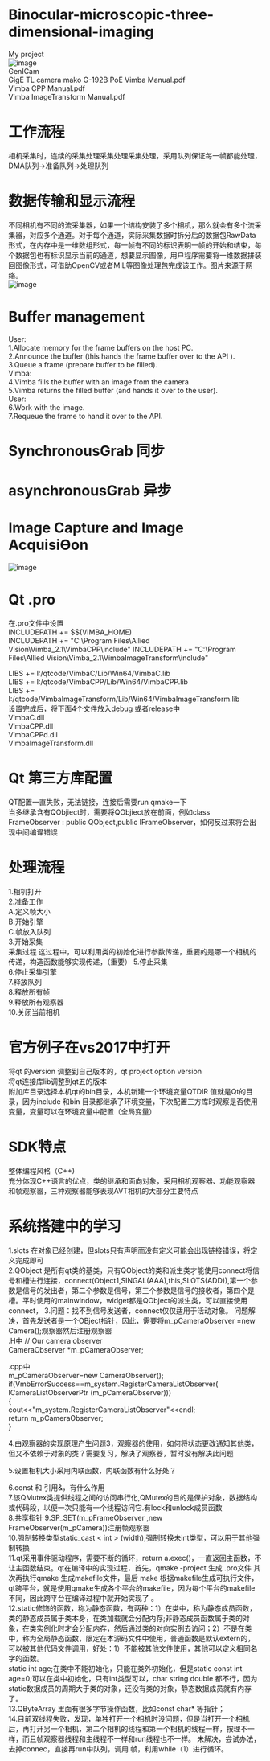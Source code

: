 # Binocular-microscopic-three-dimensional-imaging
My project  
 ![image](https://github.com/summerlikey/Binocular-microscopic-three-dimensional-imaging/raw/master/image/api.png)  
GenICam  
GigE TL camera mako G-192B PoE
Vimba Manual.pdf  
Vimba CPP Manual.pdf  
Vimba ImageTransform Manual.pdf  
# 工作流程
相机采集时，连续的采集处理采集处理采集处理，采用队列保证每一帧都能处理，DMA队列->准备队列->处理队列  
# 数据传输和显示流程
不同相机有不同的流采集器，如果一个结构安装了多个相机，那么就会有多个流采集器，对应多个通道。对于每个通道，实际采集数据时拆分后的数据包RawData形式，在内存中是一维数组形式，每一帧有不同的标识表明一帧的开始和结束，每个数据包也有标识显示当前的通道，想要显示图像，用户程序需要将一维数据拼装回图像形式，可借助OpenCV或者MIL等图像处理包完成该工作。图片来源于网络。  
 ![image](https://github.com/summerlikey/Binocular-microscopic-three-dimensional-imaging/raw/master/image/shuju.png)
# Buffer management
User:  
1.Allocate memory for the frame buffers on the host PC.  
2.Announce the buffer (this hands the frame buffer over to the API ).  
3.Queue a frame (prepare buffer to be filled).  
Vimba:  
4.Vimba fills the buffer with an image from the camera  
5.Vimba returns the filled buffer (and hands it over to the user).  
User:  
6.Work with the image.  
7.Requeue the frame to hand it over to the API.  
# SynchronousGrab 同步
# asynchronousGrab 异步
# Image Capture and Image AcquisiƟon  
 ![image](https://github.com/summerlikey/Binocular-microscopic-three-dimensional-imaging/raw/master/image/acquistion.png)   
# Qt .pro
在.pro文件中设置    
INCLUDEPATH += $$(VIMBA_HOME)  
INCLUDEPATH += "C:\Program Files\Allied Vision\Vimba_2.1\VimbaCPP\include"
INCLUDEPATH += "C:\Program Files\Allied Vision\Vimba_2.1\VimbaImageTransform\include"

LIBS += I:/qtcode/VimbaC/Lib/Win64/VimbaC.lib  
LIBS += I:/qtcode/VimbaCPP/Lib/Win64/VimbaCPP.lib  
LIBS += I:/qtcode/VimbaImageTransform/Lib/Win64/VimbaImageTransform.lib  
设置完成后，将下面4个文件放入debug 或者release中  
VimbaC.dll  
VimbaCPP.dll  
VimbaCPPd.dll  
VimbaImageTransform.dll  

# Qt 第三方库配置
QT配置一直失败，无法链接，连接后需要run qmake一下   
当多继承含有QObjiect时，需要将QObjiect放在前面，例如class FrameObserver : public QObject,public IFrameObserver，如何反过来将会出现中间编译错误  
# 处理流程
1.相机打开  
2.准备工作  
A.定义帧大小  
B.开始引擎   
C.帧放入队列    
3.开始采集  
  采集过程  这过程中，可以利用类的初始化进行参数传递，重要的是哪一个相机的传递，构造函数能够实现传递，（重要）
5.停止采集  
6.停止采集引擎  
7.释放队列  
8.释放所有帧  
9.释放所有观察器  
10.关闭当前相机  
# 官方例子在vs2017中打开
将qt 的version 调整到自己版本的，qt project option version  
将qt连接库lib调整到qt五的版本  
附加库目录选择本机qt的bin目录，本机新建一个环境变量QTDIR 值就是Qt的目录，因为include 和bin 目录都继承了环境变量，下次配置三方库时观察是否使用变量，变量可以在环境变量中配置（全局变量）  
# SDK特点
整体编程风格（C++)  
充分体现C++语言的优点，类的继承和面向对象，采用相机观察器、功能观察器和帧观察器，三种观察器能够表现AVT相机的大部分主要特点
# 系统搭建中的学习
1.slots 在对象已经创建，但slots只有声明而没有定义可能会出现链接错误，将定义完成即可  
2.QObject 是所有qt类的基类，只有QObject的类和派生类才能使用connect将信号和槽进行连接，connect(Object1,SINGAL(AAA),this,SLOTS(ADD)),第一个参数是信号的发出者，第二个参数是信号，第三个参数是信号的接收者，第四个是槽。平时使用的mainwindow，widget都是QObject的派生类，可以直接使用connect，
3.问题：找不到信号发送者，connect仅仅适用于活动对象。  问题解决，首先发送者是一个OBject指针，因此，需要将m_pCameraObserver =new Camera();观察器然后注册观察器  
.H中
    // Our camera observer  
    CameraObserver *m_pCameraObserver;  
    
.cpp中  
    m_pCameraObserver=new CameraObserver();  
    if(VmbErrorSuccess==m_system.RegisterCameraListObserver( ICameraListObserverPtr (m_pCameraObserver)))  
    {  
        cout<<"m_system.RegisterCameraListObserver"<<endl;  
        return m_pCameraObserver;  
    }  
    
4.由观察器的实现原理产生问题3，观察器的使用，如何将状态更改通知其他类，但又不依赖于对象的类？需要复习，解决了观察器，暂时没有解决此问题

5.设置相机大小采用内联函数，内联函数有什么好处？  

6.const 和 引用&，有什么作用  
7.该QMutex类提供线程之间的访问串行化,QMutex的目的是保护对象，数据结构或代码段，以便一次只能有一个线程访问它.有lock和unlock成员函数  
8.共享指针
9.SP_SET(m_pFrameObserver ,new FrameObserver(m_pCamera))注册帧观察器  
10.强制转换类型static_cast < int > (width),强制转换未int类型，可以用于其他强制转换  
11.qt采用事件驱动程序，需要不断的循环，return a.exec()，一直返回主函数，不让主函数结束。qt在编译中的实现过程，首先，qmake -project  生成 .pro文件
其次再执行qmake 生成makefile文件，最后 make 根据makefile生成可执行文件，qt跨平台，就是使用qmake生成各个平台的makefile，因为每个平台的makefile不同，因此跨平台在编译过程中就开始实现了 。  
12.static修饰的函数，称为静态函数，有两种：1）在类中，称为静态成员函数，类的静态成员属于类本身，在类加载就会分配内存;非静态成员函数属于类的对象，在类实例化时才会分配内存，然后通过类的对向实例去访问；2）不是在类中，称为全局静态函数，限定在本源码文件中使用，普通函数是默认extern的，可以被其他代码文件调用，好处：1）不能被其他文件使用，其他可以定义相同名字的函数。  
static int age;在类中不能初始化，只能在类外初始化，但是static const int age=0;可以在类中初始化，只有int类型可以，char string double 都不行，因为static数据成员的周期大于类的对象，还没有类的对象，静态数据成员就有内存了。    
13.QByteArray 里面有很多字节操作函数，比如const char* 等指针；  
14.目前双线程失败，发现，单独打开一个相机时没问题，但是当打开一个相机后，再打开另一个相机，第二个相机的线程和第一个相机的线程一样，按理不一样，而且帧观察器线程和主线程不一样和run线程也不一样。  未解决，尝试办法，去掉connec，直接再run中队列，调用 帧，利用while（1）进行循环。  
